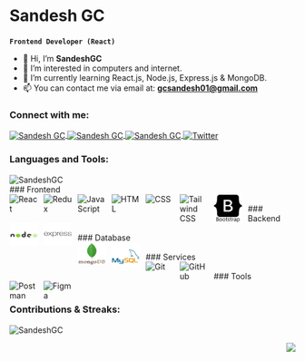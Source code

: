 # **Sandesh GC**
**` Frontend Developer (React) `**

- 👋 Hi, I’m **SandeshGC**
- 👀 I’m interested in computers and internet.
- 🌱 I’m currently learning React.js, Node.js, Express.js & MongoDB.
- 📫 You can contact me via email at: **gcsandesh01@gmail.com**


<h3 align="left">Connect with me:</h3>

<a href="linkedin.com/in/sandesh-gc-8236b2195" target="blank">
    <img align="center" src="https://raw.githubusercontent.com/rahuldkjain/github-profile-readme-generator/master/src/images/icons/Social/linked-in-alt.svg" alt="Sandesh GC" height="30" width="40" />
</a>
<a href="https://fb.com/gcsandesh01" target="blank">
    <img align="center" src="https://raw.githubusercontent.com/rahuldkjain/github-profile-readme-generator/master/src/images/icons/Social/facebook.svg" alt="Sandesh GC" height="30" width="40" />
</a>
<a href="https://instagram.com/gcsandesh_" target="blank">
    <img align="center" src="https://raw.githubusercontent.com/rahuldkjain/github-profile-readme-generator/master/src/images/icons/Social/instagram.svg" alt="Sandesh GC" height="30" width="40" />
</a>
<a href="https://twitter.com/gcsandesh01" target = "blank">
    <img align = "center" title = "Twitter" alt = "Twitter" width = "40" height = "30" src = "https://user-images.githubusercontent.com/59115123/227725427-ad4d27bc-1007-4960-95fa-c2bcf1ec322b.svg" />
</a>

<br/>

<!-- Languages and Tools -->

<h3 align="left">Languages and Tools:</h3>
<!-- Most Used Languages -->
<img align="center" src="https://github-readme-stats.vercel.app/api/top-langs?username=SandeshGC&show_icons=true&theme=dark&locale=en&layout=compact" alt="SandeshGC" />

<br/>
### Frontend    
<br/>

<!--React.js-->
<a href="https://reactjs.org/" target="_blank" rel="noreferrer">
    <img align = "left" title = "React.js" alt = "React" width = "50px" style = "padding-right:10px;" src = "https://cdn.jsdelivr.net/gh/devicons/devicon/icons/react/react-original.svg" />
</a>
    
<!--   Redux.js   -->
<img align = "left" title = "Redux.js" alt = "Redux" width = "50px" style = "padding-right:10px;" src = "https://cdn.jsdelivr.net/gh/devicons/devicon/icons/redux/redux-original.svg" />

<!--   TYPESCRIPT   -->
<!--     <img title = "TypeScript" align="left" alt="TypeScript" width="50px" style="padding-right:10px;" src="https://cdn.jsdelivr.net/gh/devicons/devicon/icons/typescript/typescript-plain.svg" /> -->
    
<!--   JAVASCRIPT   -->
<a href="https://developer.mozilla.org/en-US/docs/Web/JavaScript" target="_blank" rel="noreferrer">
    <img align="left" title = "JavaScript" alt="JavaScript" width="50px" style="padding-right:10px;" src="https://cdn.jsdelivr.net/gh/devicons/devicon/icons/javascript/javascript-plain.svg" />
</a>
    
<!--   HTML   -->
<a href="https://www.w3.org/html/" target="_blank" rel="noreferrer">
    <img align="left" title = "HTML" alt="HTML" width="50px" style="padding-right:10px;" src="https://cdn.jsdelivr.net/gh/devicons/devicon/icons/html5/html5-plain.svg" />
</a>

<!--   CSS   -->
<img align="left" title = "CSS" alt="CSS" width="50px" style="padding-right:10px;" src="https://cdn.jsdelivr.net/gh/devicons/devicon/icons/css3/css3-plain.svg" />
       
<!--   TAILWIND CSS   -->
<a href="https://tailwindcss.com/" target="_blank" rel="noreferrer">
    <img align="left" title = "Tailwind CSS" alt = "Tailwind CSS" width = "50px" style = "padding-right:10px;" src = "https://cdn.jsdelivr.net/gh/devicons/devicon/icons/tailwindcss/tailwindcss-plain.svg" />
</a>
    
<!--  Bootstrap  -->
<a href="https://getbootstrap.com" target="_blank" rel="noreferrer">
    <img align="left" title = "Bootstrap" alt="Bootstrap" width = "50px" style = "padding-right:10px;" src = "https://raw.githubusercontent.com/devicons/devicon/master/icons/bootstrap/bootstrap-plain-wordmark.svg" />
</a>
    
<br/>
### Backend  
<br/>

<!--  Node JS  -->
<a href="https://nodejs.org" target="_blank" rel="noreferrer">
    <img align = "left" title = "Node.js" alt = "Node.js" width = "50px" style = "padding-right:10px;" src = "https://raw.githubusercontent.com/devicons/devicon/master/icons/nodejs/nodejs-original-wordmark.svg" alt="nodejs" width="40" height="40"/>
</a>

<!--  Express JS -->
<a href="https://expressjs.com" target="_blank" rel="noreferrer">
    <img align = "left" title = "Express.js" alt = "Express.js" width = "50px" style = "padding-right:10px;" src = "https://raw.githubusercontent.com/devicons/devicon/master/icons/express/express-original-wordmark.svg" alt="express" width="40" height="40"/>
</a> 

<br/>
### Database
<br/>

<!--  MongoDB -->
<a href="https://www.mongodb.com/" target="_blank" rel="noreferrer">
    <img align = "left" title = "MongoDB" alt = "MongoDB" width = "50px" style = "padding-right:10px;" src="https://raw.githubusercontent.com/devicons/devicon/master/icons/mongodb/mongodb-original-wordmark.svg" alt="mongodb" width="40" height="40"/>
</a> 
 
<!--  MySQL -->
<a href="https://www.mysql.com/" target="_blank" rel="noreferrer">
    <img align = "left" title = "MySQL" alt = "MySQL" width = "50px" style = "padding-right:10px;" src="https://raw.githubusercontent.com/devicons/devicon/master/icons/mysql/mysql-original-wordmark.svg" />
</a>

<br/>
### Services
<br/>

<img align = "left" title = "Git" alt="Git" width="50px" style="padding-right:10px;" src="https://cdn.jsdelivr.net/gh/devicons/devicon/icons/git/git-original.svg" />
<img align = "left" title = "GitHub" alt="GitHub" width="50px" style="padding-right:10px;" src="https://user-images.githubusercontent.com/67447840/220037637-cff5669e-da0e-45de-98f1-cdf5b67fff26.png" />
<!-- <img align="left" alt="Firebase" width="50px" style="padding-right:10px;" src="https://cdn.jsdelivr.net/gh/devicons/devicon/icons/firebase/firebase-plain-wordmark.svg" /><br /> -->

<br/>
### Tools
<br/>

<!-- Postman -->
<img align = "left" title = "Postman" alt="Postman" width="50px" style="padding-right:10px;" src="https://user-images.githubusercontent.com/67447840/220038329-e5213d83-ec34-4a82-9647-1b70ff8f2bfe.png" />

<!--Figma-->
<a href="https://www.figma.com/" target="_blank" rel="noreferrer">
    <img align = "left" title = "Figma" alt="Figma" width="50px" style = "padding-right:10px;" src="https://www.vectorlogo.zone/logos/figma/figma-icon.svg" />
</a>

<br/>

### Contributions & Streaks:
<!-- Contributions, Current Streak, Longest streak -->

<p align="left">
  <img align="center" src="https://github-readme-streak-stats.herokuapp.com/?user=SandeshGC&theme=dark&locale=en" alt="SandeshGC" />
</p>

<!-- Profile views -->
<p align="center">
  <img align="right" src="https://komarev.com/ghpvc/?username=SandeshGC&style=plastic&color=blue" />
</p>

<!--   SASS   -->
<!--     <img align="left" alt="SASS" width="50px" style="padding-right:10px;" src="https://cdn.jsdelivr.net/gh/devicons/devicon/icons/sass/sass-original.svg" /> -->

<!--C-->
<!--   <a href="https://www.cprogramming.com/" target="_blank" rel="noreferrer">
<img src="https://raw.githubusercontent.com/devicons/devicon/master/icons/c/c-original.svg" alt="c" width="40" height="40"/>
</a> -->
    
<!--CPP-->
<!--   <a href="https://www.w3schools.com/cpp/" target="_blank" rel="noreferrer">
<img src="https://raw.githubusercontent.com/devicons/devicon/master/icons/cplusplus/cplusplus-original.svg" alt="cplusplus" width="40" height="40"/>
</a> -->
  
<!--Linux-->
 
<!-- <a href="https://www.linux.org/" target="_blank" rel="noreferrer">
<img src="https://raw.githubusercontent.com/devicons/devicon/master/icons/linux/linux-original.svg" alt="linux" width="40" height="40"/>
</a> -->
 
<!-- Python -->

<!-- <a href="https://www.python.org" target="_blank" rel="noreferrer">
<img src="https://raw.githubusercontent.com/devicons/devicon/master/icons/python/python-original.svg" alt="python" width="40" height="40"/>
</a> -->
 
<!-- Django -->

<!-- <a href="https://www.djangoproject.com/" target="_blank" rel="noreferrer">
<img src="https://cdn.worldvectorlogo.com/logos/django.svg" alt="django" width="40" height="40"/>
</a> -->

<!-- PostgreSQL -->
<!-- <img align="left" alt="PostgreSQL" width="50px" style="padding-right:10px;" src="https://cdn.jsdelivr.net/gh/devicons/devicon/icons/postgresql/postgresql-original.svg" /> -->

<!-- Services -->
<!-- <img align="left" alt="AWS" width="50px" style="padding-right:10px;" src="https://cdn.jsdelivr.net/gh/devicons/devicon/icons/amazonwebservices/amazonwebservices-plain-wordmark.svg" /> -->

<!-- Tools -->
<!-- <img align="left" alt="Putty" width="50px" style="padding-right:10px;" src="https://cdn.jsdelivr.net/gh/devicons/devicon/icons/putty/putty-original.svg" /> -->
<!-- <img align="left" alt="FileZilla" width="50px" style="padding-right:10px;" src="https://cdn.jsdelivr.net/gh/devicons/devicon/icons/filezilla/filezilla-plain.svg" /><br /> -->


<!--  ### Mobile -->
<!-- <img align="left" alt="Android" width="50px" style="padding-right:10px;" src="https://cdn.jsdelivr.net/gh/devicons/devicon/icons/android/android-original-wordmark.svg" /> -->
<!-- <img align="left" alt="Kotlin" width="50px" style="padding-right:10px;" src="https://cdn.jsdelivr.net/gh/devicons/devicon/icons/kotlin/kotlin-original.svg" /> -->
<!-- <img align="left" alt="Flutter" width="50px" style="padding-right:10px;" src="https://cdn.jsdelivr.net/gh/devicons/devicon/icons/flutter/flutter-original.svg" /><br /> -->



<!-- Github Stats -->
<!-- <p align="left">
  <img align="center" src="https://github-readme-stats.vercel.app/api?username=SandeshGC&show_icons=true&theme=dark&locale=en" alt="SandeshGC" />
</p> -->

<!-- ### Trophies:
![trophy](https://github-profile-trophy.vercel.app/?username=SandeshGC&theme=onedark)
 -->
